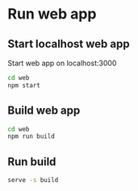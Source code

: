 # Run web app

## Start localhost web app

Start web app on localhost:3000

```bash
cd web
npm start
```

## Build web app

```bash
cd web
npm run build
```

## Run build

```bash
serve -s build
```
